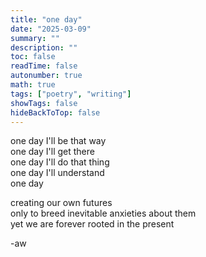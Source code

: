 ```yaml
---
title: "one day"
date: "2025-03-09"
summary: ""
description: ""
toc: false
readTime: false
autonumber: true
math: true
tags: ["poetry", "writing"]
showTags: false
hideBackToTop: false
---
```


one day I'll be that way  
one day I'll get there  
one day I'll do that thing  
one day I'll understand  
one day  
  
creating our own futures  
only to breed inevitable anxieties about them  
yet we are forever rooted in the present  
  

-aw